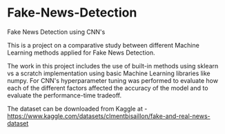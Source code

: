 # Fake-News-Detection
Fake News Detection using CNN's

This is a project on a comparative study between different Machine Learning methods applied for Fake News Detection.

The work in this project includes the use of built-in methods using sklearn vs a scratch implementation using basic Machine Learning libraries like numpy.
For CNN's hyperparameter tuning was performed to evaluate how each of the different factors affected the accuracy of the model and to evaluate the performance-time tradeoff.

The dataset can be downloaded from Kaggle at - https://www.kaggle.com/datasets/clmentbisaillon/fake-and-real-news-dataset

